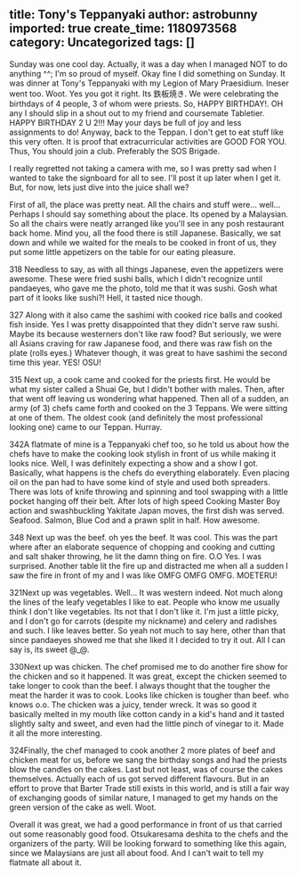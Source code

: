 title: Tony's Teppanyaki
author: astrobunny
imported: true
create_time: 1180973568
category: Uncategorized
tags: []
---
Sunday was one cool day. Actually, it was a day when I managed NOT to do anything ^^; I'm so proud of myself. Okay fine I did something on Sunday. It was dinner at Tony's Teppanyaki with my Legion of Mary Praesidium. Ineser went too. Woot. Yes you got it right. Its 鉄板焼き. We were celebrating the birthdays of 4 people, 3 of whom were priests. So, HAPPY BIRTHDAY!. OH any I should slip in a shout out to my friend and coursemate Tabletier. HAPPY BIRTHDAY 2 U 2!!! May your days be full of joy and less assignments to do! Anyway, back to the Teppan. I don't get to eat stuff like this very often. It is proof that extracurricular activities are GOOD FOR YOU. Thus, You should join a club. Preferably the SOS Brigade.  
  
I really regretted not taking a camera with me, so I was pretty sad when I wanted to take the signboard for all to see. I'll post it up later when I get it. But, for now, lets just dive into the juice shall we?<!--more-->  
  
First of all, the place was pretty neat. All the chairs and stuff were... well... Perhaps I should say something about the place. Its opened by a Malaysian. So all the chairs were neatly arranged like you'll see in any posh restaurant back home. Mind you, all the food there is still Japanese. Basically, we sat down and while we waited for the meals to be cooked in front of us, they put some little appetizers on the table for our eating pleasure.  
  
<wpg2idlightbox>318</wpg2idlightbox> Needless to say, as with all things Japanese, even the appetizers were awesome. These were fried sushi balls, which I didn't recognize until pandaeyes, who gave me the photo, told me that it was sushi. Gosh what part of it looks like sushi?! Hell, it tasted nice though.  
  
<wpg2idlightbox>327</wpg2idlightbox> Along with it also came the sashimi with cooked rice balls and cooked fish inside. Yes I was pretty disappointed that they didn't serve raw sushi. Maybe its because westerners don't like raw food? But seriously, we were all Asians craving for raw Japanese food, and there was raw fish on the plate (rolls eyes.) Whatever though, it was great to have sashimi the second time this year. YES! OSU!  
  
<wpg2idlightbox>315</wpg2idlightbox> Next up, a cook came and cooked for the priests first. He would be what my sister called a Shuai Ge, but I didn't bother with males. Then, after that went off leaving us wondering what happened. Then all of a sudden, an army (of 3) chefs came forth and cooked on the 3 Teppans. We were sitting at one of them. The oldest cook (and definitely the most professional looking one) came to our Teppan. Hurray.  
  
<wpg2idlightbox>342</wpg2idlightbox>A flatmate of mine is a Teppanyaki chef too, so he told us about how the chefs have to make the cooking look stylish in front of us while making it looks nice. Well, I was definitely expecting a show and a show I got. Basically, what happens is the chefs do everything elaborately. Even placing oil on the pan had to have some kind of style and used both spreaders. There was lots of knife throwing and spinning and tool swapping with a little pocket hanging off their belt. After lots of high speed Cooking Master Boy action and swashbuckling Yakitate Japan moves, the first dish was served. Seafood. Salmon, Blue Cod and a prawn split in half. How awesome.  
  
<wpg2idlightbox>348</wpg2idlightbox> Next up was the beef. oh yes the beef. It was cool. This was the part where after an elaborate sequence of chopping and cooking and cutting and salt shaker throwing, he lit the damn thing on fire. O.O Yes. I was surprised. Another table lit the fire up and distracted me when all a sudden I saw the fire in front of my and I was like OMFG OMFG OMFG. MOETERU!  
  
<wpg2idlightbox>321</wpg2idlightbox>Next up was vegetables. Well... It was western indeed. Not much along the lines of the leafy vegetables I like to eat. People who know me usually think I don't like vegetables. Its not that I don't like it. I'm just a little picky, and I don't go for carrots (despite my nickname) and celery and radishes and such. I like leaves better. So yeah not much to say here, other than that since pandaeyes showed me that she liked it I decided to try it out. All I can say is, its sweet @\_@.  
  
<wpg2idlightbox>330</wpg2idlightbox>Next up was chicken. The chef promised me to do another fire show for the chicken and so it happened. It was great, except the chicken seemed to take longer to cook than the beef. I always thought that the tougher the meat the harder it was to cook. Looks like chicken is tougher than beef. who knows o.o. The chicken was a juicy, tender wreck. It was so good it basically melted in my mouth like cotton candy in a kid's hand and it tasted slightly salty and sweet, and even had the little pinch of vinegar to it. Made it all the more interesting.  
  
<wpg2idlightbox>324</wpg2idlightbox>Finally, the chef managed to cook another 2 more plates of beef and chicken meat for us, before we sang the birthday songs and had the priests blow the candles on the cakes. Last but not least, was of course the cakes themselves. Actually each of us got served different flavours. But in an effort to prove that Barter Trade still exists in this world, and is still a fair way of exchanging goods of similar nature, I managed to get my hands on the green version of the cake as well. Woot.  
  
Overall it was great, we had a good performance in front of us that carried out some reasonably good food. Otsukaresama deshita to the chefs and the organizers of the party. Will be looking forward to something like this again, since we Malaysians are just all about food. And I can't wait to tell my flatmate all about it.

